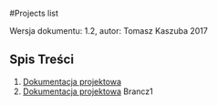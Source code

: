 #Projects list

Wersja dokumentu: 1.2, autor: Tomasz Kaszuba 2017

Spis Treści
---

1. [Dokumentacja projektowa]( ./docs/doc_project.md "przejdź do dokumentacji projektowej")
2. [Dokumentacja projektowa]( ./docs/doc_deployment.md "przejdź do dokumentacji wdrożeniowej")
Brancz1
